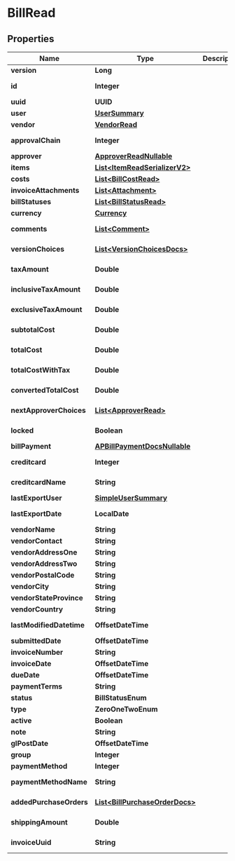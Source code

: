 

# BillRead


## Properties

| Name | Type | Description | Notes |
|------------ | ------------- | ------------- | -------------|
|**version** | **Long** |  |  [optional] |
|**id** | **Integer** |  |  [optional] [readonly] |
|**uuid** | **UUID** |  |  |
|**user** | [**UserSummary**](UserSummary.md) |  |  |
|**vendor** | [**VendorRead**](VendorRead.md) |  |  |
|**approvalChain** | **Integer** |  |  [optional] [readonly] |
|**approver** | [**ApproverReadNullable**](ApproverReadNullable.md) |  |  [optional] |
|**items** | [**List&lt;ItemReadSerializerV2&gt;**](ItemReadSerializerV2.md) |  |  |
|**costs** | [**List&lt;BillCostRead&gt;**](BillCostRead.md) |  |  |
|**invoiceAttachments** | [**List&lt;Attachment&gt;**](Attachment.md) |  |  |
|**billStatuses** | [**List&lt;BillStatusRead&gt;**](BillStatusRead.md) |  |  |
|**currency** | [**Currency**](Currency.md) |  |  |
|**comments** | [**List&lt;Comment&gt;**](Comment.md) |  |  [optional] [readonly] |
|**versionChoices** | [**List&lt;VersionChoicesDocs&gt;**](VersionChoicesDocs.md) |  |  [optional] [readonly] |
|**taxAmount** | **Double** |  |  [optional] [readonly] |
|**inclusiveTaxAmount** | **Double** |  |  [optional] [readonly] |
|**exclusiveTaxAmount** | **Double** |  |  [optional] [readonly] |
|**subtotalCost** | **Double** |  |  [optional] [readonly] |
|**totalCost** | **Double** |  |  [optional] [readonly] |
|**totalCostWithTax** | **Double** |  |  [optional] [readonly] |
|**convertedTotalCost** | **Double** |  |  [optional] [readonly] |
|**nextApproverChoices** | [**List&lt;ApproverRead&gt;**](ApproverRead.md) |  |  [optional] [readonly] |
|**locked** | **Boolean** |  |  [optional] [readonly] |
|**billPayment** | [**APBillPaymentDocsNullable**](APBillPaymentDocsNullable.md) |  |  [optional] |
|**creditcard** | **Integer** |  |  [optional] [readonly] |
|**creditcardName** | **String** |  |  [optional] [readonly] |
|**lastExportUser** | [**SimpleUserSummary**](SimpleUserSummary.md) |  |  [optional] |
|**lastExportDate** | **LocalDate** |  |  [optional] [readonly] |
|**vendorName** | **String** |  |  [optional] |
|**vendorContact** | **String** |  |  [optional] |
|**vendorAddressOne** | **String** |  |  [optional] |
|**vendorAddressTwo** | **String** |  |  [optional] |
|**vendorPostalCode** | **String** |  |  [optional] |
|**vendorCity** | **String** |  |  [optional] |
|**vendorStateProvince** | **String** |  |  [optional] |
|**vendorCountry** | **String** |  |  [optional] |
|**lastModifiedDatetime** | **OffsetDateTime** |  |  [optional] [readonly] |
|**submittedDate** | **OffsetDateTime** |  |  [optional] |
|**invoiceNumber** | **String** |  |  [optional] |
|**invoiceDate** | **OffsetDateTime** |  |  [optional] |
|**dueDate** | **OffsetDateTime** |  |  [optional] |
|**paymentTerms** | **String** |  |  [optional] |
|**status** | **BillStatusEnum** |  |  [optional] |
|**type** | **ZeroOneTwoEnum** |  |  [optional] |
|**active** | **Boolean** |  |  [optional] |
|**note** | **String** |  |  [optional] |
|**glPostDate** | **OffsetDateTime** |  |  [optional] |
|**group** | **Integer** |  |  [optional] |
|**paymentMethod** | **Integer** |  |  [optional] |
|**paymentMethodName** | **String** |  |  [optional] [readonly] |
|**addedPurchaseOrders** | [**List&lt;BillPurchaseOrderDocs&gt;**](BillPurchaseOrderDocs.md) |  |  [optional] [readonly] |
|**shippingAmount** | **Double** |  |  [optional] [readonly] |
|**invoiceUuid** | **String** |  |  [optional] [readonly] |



